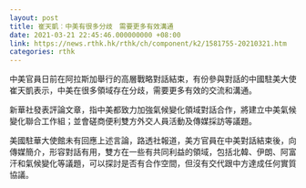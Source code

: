 ```yaml
---
layout: post
title: 崔天凱︰中美有很多分歧　需要更多有效溝通
date: 2021-03-21 22:45:46.000000000 +08:00
link: https://news.rthk.hk/rthk/ch/component/k2/1581755-20210321.htm
categories: rthk
---
```


中美官員日前在阿拉斯加舉行的高層戰略對話結束，有份參與對話的中國駐美大使崔天凱表示，中美在很多領域存在分歧，需要更多有效的交流和溝通。

新華社發表評論文章，指中美都致力加強氣候變化領域對話合作，將建立中美氣候變化聯合工作組；並會磋商便利雙方外交人員活動及傳媒採訪等議題。

美國駐華大使館未有回應上述言論，路透社報道，美方官員在中美對話結束後，向傳媒簡介，形容對話有用，雙方在一些有共同利益的領域，包括北韓、伊朗、阿富汗和氣候變化等議題，可以探討是否有合作空間，但沒有交代跟中方達成任何實質協議。
